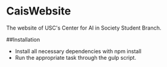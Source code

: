 # CaisWebsite
The website of USC's Center for AI in Society Student Branch. 

##Installation
- Install all necessary dependencies with npm install
- Run the appropriate task through the gulp script. 
